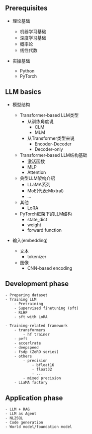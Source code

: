 ## Prerequisites

- 理论基础
    - 机器学习基础
    - 深度学习基础
    - 概率论
    - 线性代数

- 实操基础
    - Python
    - PyTorch


## LLM basics

- 模型结构
    - Transformer-based LLM类型
        - 从训练角度说
            - CLM
            - MLM
        - 从Transformer类型来说
            - Encoder-Decoder
            - Decoder-only
    - Transformer-based LLM结构基础
        - 激活函数
        - MLP
        - Attention
    - 典型LLM架构介绍
        - LLaMA系列
        - MoE(代表:Mixtral)
        - ...
    - 其他
        - LoRA
    - PyTorch框架下的LLM结构
        - state_dict
        - weight
        - forward function

-   输入(embedding)
    - 文本
        - tokenizer
    - 图像
        - CNN-based encoding

## Development phase

    - Preparing dataset
    - Training LLM
        - Pretraining
        - Supervised finetuning (sft)
        - RLHF
        - sft with LoRA

    - Training-related framework
        - transformers
            - hf trainer
        - peft
        - accerlrate
        - deepspeed
        - fsdp (ZeRO series)
        - others
            - precision
                - bfloat16
                - float32
                - ...
            - mixed precision
        - LLaMA factory

## Application phase

    - LLM + RAG
    - LLM as Agent
    - NL2SQL
    - Code generation
    - World model/foundation model
    
